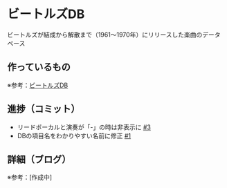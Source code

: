 # ビートルズDB

ビートルズが結成から解散まで（1961〜1970年）にリリースした楽曲のデータベース

## 作っているもの

※参考：[ビートルズDB](https://beatles-db.vercel.app/)

## 進捗（コミット）

- リードボーカルと演奏が「-」の時は非表示に [#3](https://github.com/ryo-i/beatles-db/issues/3)
- DBの項目名をわかりやすい名前に修正 [#1](https://github.com/ryo-i/beatles-db/issues/1)

## 詳細（ブログ）

※参考：[作成中]